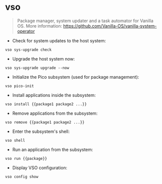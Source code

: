 # vso

> Package manager, system updater and a task automator for Vanilla OS.
> More information: <https://github.com/Vanilla-OS/vanilla-system-operator>

- Check for system updates to the host system:

`vso sys-upgrade check`

- Upgrade the host system now:

`vso sys-upgrade upgrade --now`

- Initialize the Pico subsystem (used for package management):

`vso pico-init`

- Install applications inside the subsystem:

`vso install {{package1 package2 ...}}`

- Remove applications from the subsystem:

`vso remove {{package1 package2 ...}}`

- Enter the subsystem's shell:

`vso shell`

- Run an application from the subsystem:

`vso run {{package}}`

- Display VSO configuration:

`vso config show`

